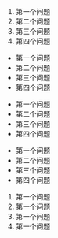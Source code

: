 
1. 第一个问题
2. 第二个问题
3. 第三个问题
4. 第四个问题

*  第一个问题
*  第二个问题
*  第三个问题
*  第四个问题

+  第一个问题
+  第二个问题
+  第三个问题
+  第四个问题

-  第一个问题
-  第二个问题
-  第三个问题
-  第四个问题

1. 第一个问题
1. 第一个问题
1. 第一个问题
1. 第一个问题


